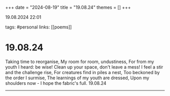 +++
date = "2024-08-19"
title = "19.08.24"
themes = []
+++

19.08.2024 22:01

tags: #personal
links: [[poems]]

# 19.08.24

Taking time to reorganise,
My room for room, undustiness,
For from my youth I heard: be wise!
Clean up your space, don't leave a mess!
I feel a stir and the challenge rise,
For creatures find in piles a nest,
Too beckoned by the order I surmise,
The learnings of my youth are dressed,
Upon my shoulders now -
I hope the fabric's full.
19.08.24

---

